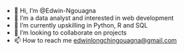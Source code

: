 - 👋 Hi, I’m @Edwin-Ngouagna
- 👀 I’m a data analyst and interested in web development
- 🌱 I’m currently upskilling in Python, R and SQL
- 💞️ I’m looking to collaborate on projects
- 📫 How to reach me edwinlongchingouagna@gmail.com

<!---
Edwin-Ngouagna/Edwin-Ngouagna is a ✨ special ✨ repository because its `README.md` (this file) appears on your GitHub profile.
You can click the Preview link to take a look at your changes.
--->
